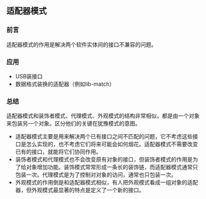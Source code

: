 ## 适配器模式

### 前言

适配器模式的作用是解决两个软件实体间的接口不兼容的问题。

### 应用

- USB装接口
- 数据格式装换的适配器（例如lib-match）

### 总结

适配器模式和装饰者模式、代理模式、外观模式的结构非常相似，都是由一个对象来包装另一个对象。区分他们的关键在犹豫模式的意图。

- 适配器模式主要是用来解决两个已有接口之间不匹配的问题，它不考虑这些接口是怎么实现的，也不考虑它们将来可能会如何烟花。适配器模式不需要改变已有的接口，就能将它们协同作用。
- 装饰者模式和代理模式也不会改变原有对象的接口，但装饰者模式的作用是为了给对象增加功能。装饰模式常常形成一条长的装饰链，而适配器模式通常只包装一次。代理模式是为了控制对对象的访问，通常也只包装一次。
- 外观模式的作用倒是和适配器模式相似，有人把外观模式看成一组对象的适配器，但外观模式最显著的特点是定义了一个新的接口。